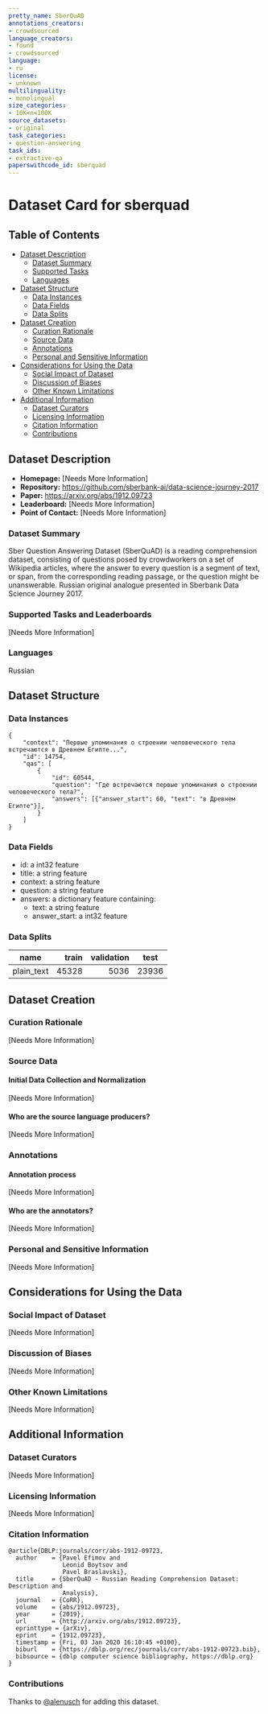 ```yaml
---
pretty_name: SberQuAD
annotations_creators:
- crowdsourced
language_creators:
- found
- crowdsourced
language:
- ru
license:
- unknown
multilinguality:
- monolingual
size_categories:
- 10K<n<100K
source_datasets:
- original
task_categories:
- question-answering
task_ids:
- extractive-qa
paperswithcode_id: sberquad
---
```



# Dataset Card for sberquad

## Table of Contents
- [Dataset Description](#dataset-description)
  - [Dataset Summary](#dataset-summary)
  - [Supported Tasks](#supported-tasks-and-leaderboards)
  - [Languages](#languages)
- [Dataset Structure](#dataset-structure)
  - [Data Instances](#data-instances)
  - [Data Fields](#data-instances)
  - [Data Splits](#data-instances)
- [Dataset Creation](#dataset-creation)
  - [Curation Rationale](#curation-rationale)
  - [Source Data](#source-data)
  - [Annotations](#annotations)
  - [Personal and Sensitive Information](#personal-and-sensitive-information)
- [Considerations for Using the Data](#considerations-for-using-the-data)
  - [Social Impact of Dataset](#social-impact-of-dataset)
  - [Discussion of Biases](#discussion-of-biases)
  - [Other Known Limitations](#other-known-limitations)
- [Additional Information](#additional-information)
  - [Dataset Curators](#dataset-curators)
  - [Licensing Information](#licensing-information)
  - [Citation Information](#citation-information)
  - [Contributions](#contributions)

## Dataset Description

- **Homepage:** [Needs More Information]
- **Repository:** https://github.com/sberbank-ai/data-science-journey-2017
- **Paper:** https://arxiv.org/abs/1912.09723
- **Leaderboard:** [Needs More Information]
- **Point of Contact:** [Needs More Information]

### Dataset Summary

Sber Question Answering Dataset (SberQuAD) is a reading comprehension dataset, consisting of questions posed by crowdworkers on a set of Wikipedia articles, where the answer to every question is a segment of text, or span, from the corresponding reading passage, or the question might be unanswerable.
Russian original analogue presented in Sberbank Data Science Journey 2017.

### Supported Tasks and Leaderboards

[Needs More Information]

### Languages

Russian

## Dataset Structure

### Data Instances
```
{
    "context": "Первые упоминания о строении человеческого тела встречаются в Древнем Египте...",
    "id": 14754,
    "qas": [
        {
            "id": 60544,
            "question": "Где встречаются первые упоминания о строении человеческого тела?",
            "answers": [{"answer_start": 60, "text": "в Древнем Египте"}],
        }
    ]
}
```

### Data Fields

- id: a int32 feature
- title: a string feature
- context: a string feature
- question: a string feature
- answers: a dictionary feature containing:
   - text: a string feature
   - answer_start: a int32 feature

### Data Splits

|   name   |train |validation|test |
|----------|-----:|---------:|-----|
|plain_text|45328 | 5036     |23936|

## Dataset Creation

### Curation Rationale

[Needs More Information]

### Source Data

#### Initial Data Collection and Normalization

[Needs More Information]

#### Who are the source language producers?

[Needs More Information]

### Annotations

#### Annotation process

[Needs More Information]

#### Who are the annotators?

[Needs More Information]

### Personal and Sensitive Information

[Needs More Information]

## Considerations for Using the Data

### Social Impact of Dataset

[Needs More Information]

### Discussion of Biases

[Needs More Information]

### Other Known Limitations

[Needs More Information]

## Additional Information

### Dataset Curators

[Needs More Information]

### Licensing Information

[Needs More Information]

### Citation Information

```
@article{DBLP:journals/corr/abs-1912-09723,
  author    = {Pavel Efimov and
               Leonid Boytsov and
               Pavel Braslavski},
  title     = {SberQuAD - Russian Reading Comprehension Dataset: Description and
               Analysis},
  journal   = {CoRR},
  volume    = {abs/1912.09723},
  year      = {2019},
  url       = {http://arxiv.org/abs/1912.09723},
  eprinttype = {arXiv},
  eprint    = {1912.09723},
  timestamp = {Fri, 03 Jan 2020 16:10:45 +0100},
  biburl    = {https://dblp.org/rec/journals/corr/abs-1912-09723.bib},
  bibsource = {dblp computer science bibliography, https://dblp.org}
}
```

### Contributions

Thanks to [@alenusch](https://github.com/Alenush) for adding this dataset.
